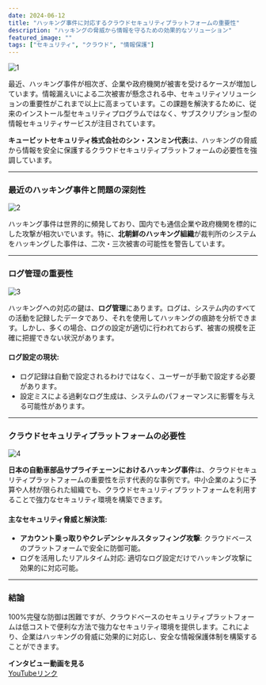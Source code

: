 ```yaml
---
date: 2024-06-12
title: "ハッキング事件に対応するクラウドセキュリティプラットフォームの重要性"
description: "ハッキングの脅威から情報を守るための効果的なソリューション"
featured_image: ""
tags: ["セキュリティ", "クラウド", "情報保護"]
---
```


![1](https://github.com/user-attachments/assets/a45786f4-7710-4c5e-9a29-b340bb299586)

最近、ハッキング事件が相次ぎ、企業や政府機関が被害を受けるケースが増加しています。情報漏えいによる二次被害が懸念される中、セキュリティソリューションの重要性がこれまで以上に高まっています。この課題を解決するために、従来のインストール型セキュリティプログラムではなく、サブスクリプション型の情報セキュリティサービスが注目されています。

**キュービットセキュリティ株式会社のシン・スンミン代表**は、ハッキングの脅威から情報を安全に保護するクラウドセキュリティプラットフォームの必要性を強調しています。

---

### 最近のハッキング事件と問題の深刻性

![2](https://github.com/user-attachments/assets/c13ea992-5559-4b20-a78a-ce57a004ac91)

ハッキング事件は世界的に頻発しており、国内でも通信企業や政府機関を標的にした攻撃が相次いでいます。特に、**北朝鮮のハッキング組織**が裁判所のシステムをハッキングした事件は、二次・三次被害の可能性を警告しています。

---

### ログ管理の重要性

![3](https://github.com/user-attachments/assets/4a8512b1-e662-472f-abbd-662a026379fb)

ハッキングへの対応の鍵は、**ログ管理**にあります。ログは、システム内のすべての活動を記録したデータであり、それを使用してハッキングの痕跡を分析できます。しかし、多くの場合、ログの設定が適切に行われておらず、被害の規模を正確に把握できない状況があります。

#### ログ設定の現状:
- ログ記録は自動で設定されるわけではなく、ユーザーが手動で設定する必要があります。
- 設定ミスによる過剰なログ生成は、システムのパフォーマンスに影響を与える可能性があります。

---

### クラウドセキュリティプラットフォームの必要性

![4](https://github.com/user-attachments/assets/d3e1c018-185e-4439-9d22-cf0c29e7e98a)

**日本の自動車部品サプライチェーンにおけるハッキング事件**は、クラウドセキュリティプラットフォームの重要性を示す代表的な事例です。中小企業のように予算や人材が限られた組織でも、クラウドセキュリティプラットフォームを利用することで強力なセキュリティ環境を構築できます。

#### 主なセキュリティ脅威と解決策:
- **アカウント乗っ取りやクレデンシャルスタッフィング攻撃**: クラウドベースのプラットフォームで安全に防御可能。
- ログを活用したリアルタイム対応: 適切なログ設定だけでハッキング攻撃に効果的に対応可能。

---

### 結論

100%完璧な防御は困難ですが、クラウドベースのセキュリティプラットフォームは低コストで便利な方法で強力なセキュリティ環境を提供します。これにより、企業はハッキングの脅威に効果的に対応し、安全な情報保護体制を構築することができます。

**インタビュー動画を見る**  
[YouTubeリンク](https://youtu.be/Rw5fAWk6_n0?si=zQ_87M6_M4IEKdcu)
